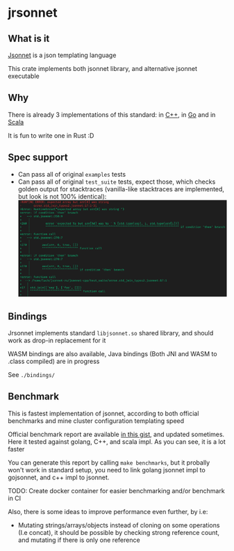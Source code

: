 # jrsonnet

## What is it

[Jsonnet](https://jsonnet.org/) is a json templating language

This crate implements both jsonnet library, and alternative jsonnet executable

## Why

There is already 3 implementations of this standard: in [C++](https://github.com/google/jsonnet), in [Go](https://github.com/google/go-jsonnet/) and in [Scala](https://github.com/databricks/sjsonnet)

It is fun to write one in Rust :D

## Spec support

- Can pass all of original `examples` tests
- Can pass all of original `test_suite` tests, expect those, which checks golden output for stacktraces (vanilla-like stacktraces are implemented, but look is not 100% identical): ![Example output](./traces.png)

## Bindings

Jrsonnet implements standard `libjsonnet.so` shared library, and should work as drop-in replacement for it

WASM bindings are also available, Java bindings (Both JNI and WASM to .class compiled) are in progress

See `./bindings/`

## Benchmark

This is fastest implementation of jsonnet, according to both official benchmarks
and mine cluster configuration templating speed

Official benchmark report are available [in this gist](https://gist.github.com/CertainLach/5770d7ad4836066f8e0bd91e823e451b), and updated sometimes. Here it tested against golang, C++, and scala impl. As you can see, it is a lot faster

You can generate this report by calling `make benchmarks`, but it probally won't work in standard setup, you need to link golang jsonnet impl to gojsonnet, and c++ impl to jsonnet.

TODO: Create docker container for easier benchmarking and/or benchmark in CI

Also, there is some ideas to improve performance even further, by i.e:

- Mutating strings/arrays/objects instead of cloning on some operations (I.e concat), it should be possible by checking strong reference count, and mutating if there is only one reference
